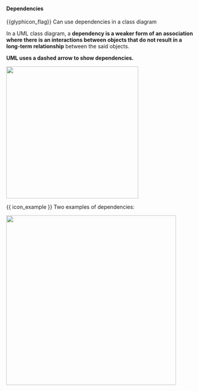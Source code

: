 <div id="title">

#### Dependencies

</div>

<span id="prereqs"></span>

<span id="outcomes">{{glyphicon_flag}} Can use dependencies in a class diagram</span>

<div id="body">

In a UML class diagram, a **dependency is a weaker form of an association where there is an interactions between objects that do not result in a long-term relationship** between the said objects.

**UML uses a dashed arrow to show dependencies.**

<img src="{{baseUrl}}/uml/classDiagrams/dependencies/what/images/notation.png" width="350" />

<tip-box> 

{{ icon_example }} Two examples of dependencies:

<img src="{{baseUrl}}/uml/classDiagrams/dependencies/what/images/examples.png" width="450" />
<p/>

</tip-box>

</div>

<div id="extras">
</div>